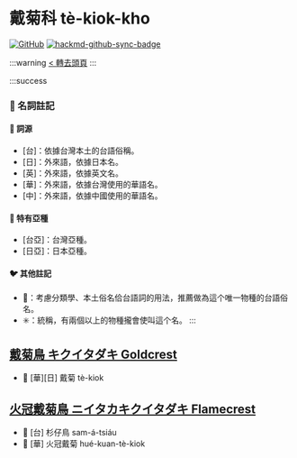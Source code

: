 # 戴菊科 tè-kiok-kho

[![GitHub](https://img.shields.io/badge/GitHub-black?logo=github)](https://github.com/siansiansu/tsiau-a-e-mia)
[![hackmd-github-sync-badge](https://hackmd.io/76GUiLJqQvWf10uHC1xTEw/badge)](https://hackmd.io/76GUiLJqQvWf10uHC1xTEw)

:::warning
[< 轉去頭頁](https://hackmd.io/@siansiansu/Hy4VzNvha)
:::

:::success
### 📖 名詞註記

#### 📎 詞源

- [台]：依據台灣本土的台語俗稱。
- [日]：外來語，依據日本名。
- [英]：外來語，依據英文名。
- [華]：外來語，依據台灣使用的華語名。
- [中]：外來語，依據中國使用的華語名。

#### 🎏 特有亞種

- [台亞]：台灣亞種。
- [日亞]：日本亞種。

#### 🐦 其他註記

- 🎯：考慮分類學、本土俗名佮台語詞的用法，推薦做為這个唯一物種的台語俗名。
- ✳️：統稱，有兩個以上的物種攏會使叫這个名。
:::

## [戴菊鳥 キクイタダキ Goldcrest](https://ebird.org/species/goldcr1)

- 🎯 [華][日] 戴菊 tè-kiok

## [火冠戴菊鳥 ニイタカキクイタダキ Flamecrest](https://ebird.org/species/flamec1)

- 🎯 [台] 杉仔鳥 sam-á-tsiáu
- 🎯 [華] 火冠戴菊 hué-kuan-tè-kiok
